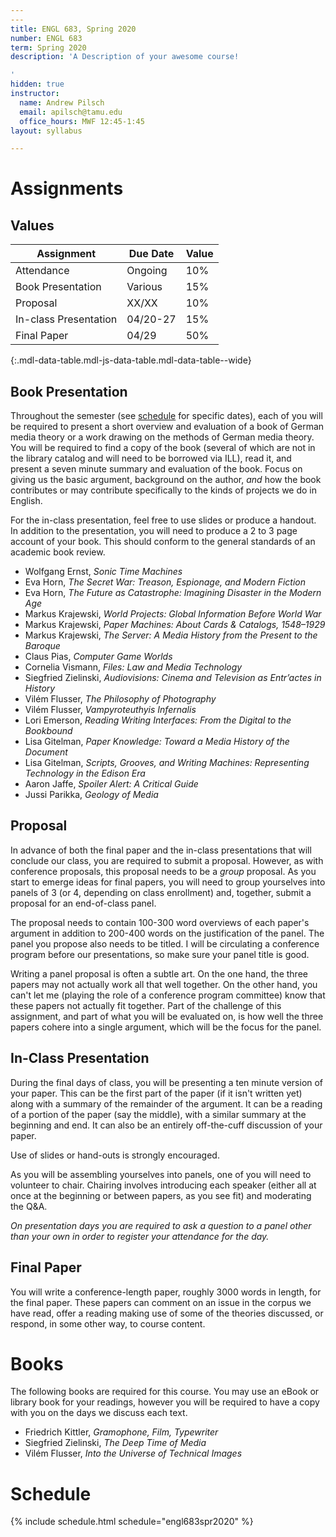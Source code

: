 ```yaml
---
---
title: ENGL 683, Spring 2020
number: ENGL 683
term: Spring 2020
description: 'A Description of your awesome course!

'
hidden: true
instructor:
  name: Andrew Pilsch
  email: apilsch@tamu.edu
  office_hours: MWF 12:45-1:45
layout: syllabus

---
```


# Assignments

## Values

| Assignment             | Due Date | Value |
|------------------------|----------|-------|
| Attendance             | Ongoing  |  10%  |
| Book Presentation      | Various  |  15%  |
| Proposal               | XX/XX    |  10%  |
| In-class Presentation  | 04/20-27 |  15%  |
| Final Paper            | 04/29    |  50%  |
{:.mdl-data-table.mdl-js-data-table.mdl-data-table--wide}

## Book Presentation

Throughout the semester (see [schedule](schedule.html) for specific dates), each of you will be required to present a short overview and evaluation of a book of German media theory or a work drawing on the methods of German media theory. You will be required to find a copy of the book (several of which are not in the library catalog and will need to be borrowed via ILL), read it, and present a seven minute summary and evaluation of the book. Focus on giving us the basic argument, background on the author, *and* how the book contributes or may contribute specifically to the kinds of projects we do in English.

For the in-class presentation, feel free to use slides or produce a handout. In addition to the presentation, you will need to produce a 2 to 3 page account of your book. This should conform to the general standards of an academic book review.

* Wolfgang Ernst, *Sonic Time Machines*
* Eva Horn, *The Secret War: Treason, Espionage, and Modern Fiction*
* Eva Horn, *The Future as Catastrophe: Imagining Disaster in the Modern Age*
* Markus Krajewski, *World Projects: Global Information Before World War*
* Markus Krajewski, *Paper Machines: About Cards & Catalogs, 1548–1929*
* Markus Krajewski, *The Server: A Media History from the Present to the Baroque*
* Claus Pias, *Computer Game Worlds*
* Cornelia Vismann, *Files: Law and Media Technology*
* Siegfried Zielinski, *Audiovisions: Cinema and Television as Entr’actes in History*
* Vilém Flusser, *The Philosophy of Photography*
* Vilém Flusser, *Vampyroteuthyis Infernalis*
* Lori Emerson, *Reading Writing Interfaces: From the Digital to the Bookbound*
* Lisa Gitelman, *Paper Knowledge: Toward a Media History of the Document*
* Lisa Gitelman, *Scripts, Grooves, and Writing Machines: Representing Technology in the Edison Era*
* Aaron Jaffe, *Spoiler Alert: A Critical Guide*
* Jussi Parikka, *Geology of Media*

## Proposal

In advance of both the final paper and the in-class presentations that will conclude our class, you are required to submit a proposal. However, as with conference proposals, this proposal needs to be a *group* proposal. As you start to emerge ideas for final papers, you will need to group yourselves into panels of 3 (or 4, depending on class enrollment) and, together, submit a proposal for an end-of-class panel.

The proposal needs to contain 100-300 word overviews of each paper's argument in addition to 200-400 words on the justification of the panel. The panel you propose also needs to be titled. I will be circulating a conference program before our presentations, so make sure your panel title is good.

Writing a panel proposal is often a subtle art. On the one hand, the three papers may not actually work all that well together. On the other hand, you can't let me (playing the role of a conference program committee) know that these papers not actually fit together. Part of the challenge of this assignment, and part of what you will be evaluated on, is how well the three papers cohere into a single argument, which will be the focus for the panel.

## In-Class Presentation

During the final days of class, you will be presenting a ten minute version of your paper. This can be the first part of the paper (if it isn't written yet) along with a summary of the remainder of the argument. It can be a reading of a portion of the paper (say the middle), with a similar summary at the beginning and end. It can also be an entirely off-the-cuff discussion of your paper.

Use of slides or hand-outs is strongly encouraged.

As you will be assembling yourselves into panels, one of you will need to volunteer to chair. Chairing involves introducing each speaker (either all at once at the beginning or between papers, as you see fit) and moderating the Q&A.

*On presentation days you are required to ask a question to a panel other than your own in order to register your attendance for the day.*

## Final Paper

You will write a conference-length paper, roughly 3000 words in length, for the final paper. These papers can comment on an issue in the corpus we have read, offer a reading making use of some of the theories discussed, or respond, in some other way, to course content.


# Books

The following books are required for this course. You may use an eBook or library book for your readings, however you will be required to have a copy with you on the days we discuss each text.

* Friedrich Kittler, *Gramophone, Film, Typewriter*
* Siegfried Zielinski, *The Deep Time of Media*
* Vilém Flusser, *Into the Universe of Technical Images*

# Schedule

{% include schedule.html schedule="engl683spr2020" %}